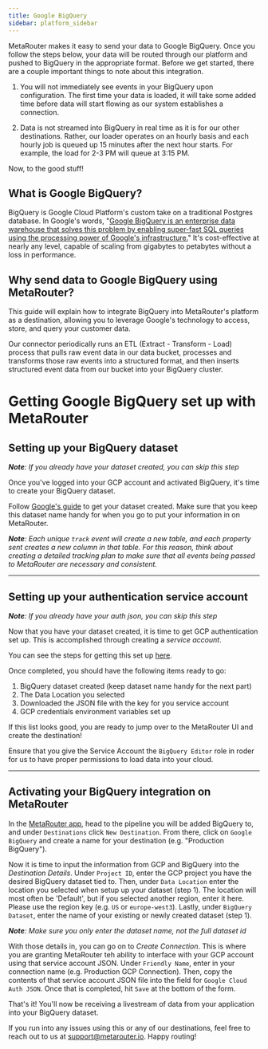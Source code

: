 ```yaml
---
title: Google BigQuery
sidebar: platform_sidebar
---
```

MetaRouter makes it easy to send your data to Google BigQuery. Once you follow the steps below, your data will be routed through our platform and pushed to BigQuery in the appropriate format. Before we get started, there are a couple important things to note about this integration.

1. You will not immediately see events in your BigQuery upon configuration. The first time your data is loaded, it will take some added time before data will start flowing as our system establishes a connection.

2. Data is not streamed into BigQuery in real time as it is for our other destinations. Rather, our loader operates on an hourly basis and each hourly job is queued up 15 minutes after the next hour starts. For example, the load for 2-3 PM will queue at 3:15 PM.

Now, to the good stuff!

## What is Google BigQuery?

BigQuery is Google Cloud Platform's custom take on a traditional Postgres database. In Google's words, "[Google BigQuery is an enterprise data warehouse that solves this problem by enabling super-fast SQL queries using the processing power of Google's infrastructure.](https://cloud.google.com/bigquery/what-is-bigquery)" It's cost-effective at nearly any level, capable of scaling from gigabytes to petabytes without a loss in performance.

## Why send data to Google BigQuery using MetaRouter?

This guide will explain how to integrate BigQuery into MetaRouter's platform as a destination, allowing you to leverage Google's technology to access, store, and query your customer data.

Our connector periodically runs an ETL (Extract - Transform - Load) process that pulls raw event data in our data bucket, processes and transforms those raw events into a structured format, and then inserts structured event data from our bucket into your BigQuery cluster.


# Getting Google BigQuery set up with MetaRouter

## Setting up your BigQuery dataset

***Note**: If you already have your dataset created, you can skip this step*

Once you've logged into your GCP account and activated BigQuery, it's time to create your BigQuery dataset.

Follow [Google's guide](https://cloud.google.com/bigquery/docs/datasets#bigquery_create_dataset-console) to get your dataset created. Make sure that you keep this dataset name handy for when you go to put your information in on MetaRouter.

***Note**: Each unique `track` event will create a new table, and each property sent creates a new column in that table. For this reason, think about creating a detailed tracking plan to make sure that all events being passed to MetaRouter are necessary and consistent.*

---

## Setting up your authentication service account

***Note**: If you already have your auth json, you can skip this step*

Now that you have your dataset created, it is time to get GCP authentication set up. This is accomplished through creating a *service account*.

You can see the steps for getting this set up [here](https://cloud.google.com/docs/authentication/getting-started).

Once completed, you should have the following items ready to go:

1. BigQuery dataset created (keep dataset name handy for the next part)
2. The Data Location you selected
3. Downloaded the JSON file with the key for you service account
4. GCP credentials environment variables set up

If this list looks good, you are ready to jump over to the MetaRouter UI and create the destination!

Ensure that you give the Service Account the `BigQuery Editor` role in roder for us to have proper permissions to load data into your cloud.

---

## Activating your BigQuery integration on MetaRouter

In the [MetaRouter app](https://app.metarouter.io/), head to the pipeline you will be added BigQuery to, and under `Destinations` click `New Destination`. From there, click on `Google BigQuery` and create a name for your destination (e.g. "Production BigQuery").

Now it is time to input the information from GCP and BigQuery into the *Destination Details*. Under `Project ID`, enter the GCP project you have the desired BigQuery dataset tied to. Then, under `Data Location` enter the location you selected when setup up your dataset (step 1). The location will most often be 'Default', but if you selected another region, enter it here. Please use the region key (e.g. `US` or `europe-west3`). Lastly, under `BigQuery Dataset`, enter the name of your existing or newly created dataset (step 1).

***Note**: Make sure you only enter the dataset name, not the full dataset id*

With those details in, you can go on to *Create Connection*. This is where you are granting MetaRouter teh ability to interface with your GCP account using that service account JSON. Under `Friendly Name`, enter in your connection name (e.g. Production GCP Connection). Then, copy the contents of that service account JSON file into the field for `Google Cloud Auth JSON`. Once that is completed, hit `Save` at the bottom of the form.

That's it! You'll now be receiving a livestream of data from your application into your BigQuery dataset.

If you run into any issues using this or any of our destinations, feel free to reach out to us at [support@metarouter.io](mailto:support@metarouter.io). Happy routing!
